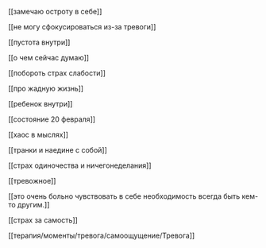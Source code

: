 [[замечаю остроту в себе]]

[[не могу сфокусироваться из-за тревоги]]

[[пустота внутри]]

[[о чем сейчас думаю]]

[[побороть страх слабости]]

[[про жадную жизнь]]

[[ребенок внутри]]

[[состояние 20 февраля]]

[[хаос в мыслях]]

[[транки и наедине с собой]]

[[страх одиночества и ничегонеделания]]

[[тревожное]]

[[это очень больно чувствовать в себе необходимость всегда быть кем-то другим.]]

[[cтрах за самость]]

[[терапия/моменты/тревога/самоощущение/Тревога]]

